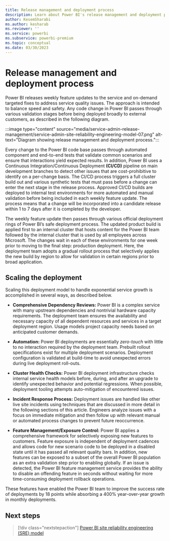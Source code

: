 ```yaml
---
title: Release management and deployment process
description: Learn about Power BI's release management and deployment process.
author: KesemSharabi
ms.author: kesharab
ms.reviewer: ''
ms.service: powerbi
ms.subservice: powerbi-premium
ms.topic: conceptual
ms.date: 03/30/2023
---
```


# Release management and deployment process

Power BI releases weekly feature updates to the service and on-demand targeted fixes to address service quality issues. The approach is intended to balance speed and safety. Any code change in Power BI passes through various validation stages before being deployed broadly to external customers, as described in the following diagram.

:::image type="content" source="media/service-admin-release-management/service-admin-site-reliability-engineering-model-07.png" alt-text="Diagram showing release management and deployment process.":::

Every change to the Power BI code base passes through automated component and end-to-end tests that validate common scenarios and ensure that interactions yield expected results. In addition, Power BI uses a Continuous Integration/Continuous Deployment **(CI/CD)** pipeline on main development branches to detect other issues that are cost-prohibitive to identify on a per-change basis. The CI/CD process triggers a full cluster build out and various synthetic tests that must pass before a change can enter the next stage in the release process. Approved CI/CD builds are deployed to internal test environments for more automated and manual validation before being included in each weekly feature update. The process means that a change will be incorporated into a candidate release within 1 to 7 days after it is completed by the developer.

The weekly feature update then passes through various official deployment rings of Power BI’s safe deployment process. The updated product build is applied first to an internal cluster that hosts content for the Power BI team followed by the internal cluster that is used by all employees across Microsoft. The changes wait in each of these environments for one week prior to moving to the final step: production deployment. Here, the deployment team adopts a gradual rollout process that selectively applies the new build by region to allow for validation in certain regions prior to broad application.

## Scaling the deployment

Scaling this deployment model to handle exponential service growth is accomplished in several ways, as described below.

* **Comprehensive Dependency Reviews:** Power BI is a complex service with many upstream dependencies and nontrivial hardware capacity requirements. The deployment team ensures the availability and necessary capacity of all dependent resources and services in a target deployment region. Usage models project capacity needs based on anticipated customer demands.

* **Automation:** Power BI deployments are essentially *zero-touch* with little to no interaction required by the deployment team. Prebuilt rollout specifications exist for multiple deployment scenarios. Deployment configuration is validated at build-time to avoid unexpected errors during live deployment roll-outs.

* **Cluster Health Checks:** Power BI deployment infrastructure checks internal service health models before, during, and after an upgrade to identify unexpected behavior and potential regressions. When possible, deployment tooling attempts auto-mitigation of encountered issues.

* **Incident Response Process:** Deployment issues are handled like other live site incidents using techniques that are discussed in more detail in the following sections of this article. Engineers analyze issues with a focus on immediate mitigation and then follow up with relevant manual or automated process changes to prevent future reoccurrence.

* **Feature Management/Exposure Control:** Power BI applies a comprehensive framework for selectively exposing new features to customers. Feature exposure is independent of deployment cadences and allows code for new scenario code to be deployed in a disabled state until it has passed all relevant quality bars. In addition, new features can be exposed to a subset of the overall Power BI population as an extra validation step prior to enabling globally. If an issue is detected, the Power BI feature management service provides the ability to disable an offending feature in seconds without waiting for more time-consuming deployment rollback operations.

These features have enabled the Power BI team to improve the success rate of deployments by 18 points while absorbing a 400% year-over-year growth in monthly deployments.

## Next steps

> [!div class="nextstepaction"]
> [Power BI site reliability engineering (SRE) model](service-admin-site-reliability-engineering-model.md)
